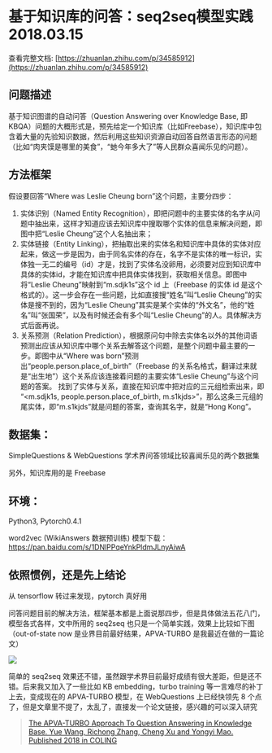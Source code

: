 # 基于知识库的问答：seq2seq模型实践 2018.03.15

查看完整文档: [https://zhuanlan.zhihu.com/p/34585912](https://zhuanlan.zhihu.com/p/34585912)

## 问题描述

基于知识图谱的自动问答（Question Answering over Knowledge Base, 即 KBQA）问题的大概形式是，预先给定一个知识库（比如Freebase），知识库中包含着大量的先验知识数据，然后利用这些知识资源自动回答自然语言形态的问题（比如“肉夹馍是哪里的美食”，“虵今年多大了”等人民群众喜闻乐见的问题）。

## 方法框架

假设要回答“Where was Leslie Cheung born”这个问题，主要分四步：

1. 实体识别（Named Entity Recognition），即把问题中的主要实体的名字从问题中抽出来，这样才知道应该去知识库中搜取哪个实体的信息来解决问题，即图中把“Leslie Cheung”这个人名抽出来；
2. 实体链接（Entity Linking），把抽取出来的实体名和知识库中具体的实体对应起来，做这一步是因为，由于同名实体的存在，名字不是实体的唯一标识，实体独一无二的编号（id）才是，找到了实体名没卵用，必须要对应到知识库中具体的实体id，才能在知识库中把具体实体找到，获取相关信息。即图中将“Leslie Cheung”映射到“m.sdjk1s”这个 id 上（Freebase 的实体 id 是这个格式的）。这一步会存在一些问题，比如直接搜“姓名”叫“Leslie Cheung”的实体是搜不到的，因为“Leslie Cheung”其实是某个实体的“外文名”，他的“姓名”叫“张国荣”，以及有时候还会有多个叫“Leslie Cheung”的人。具体解决方式后面再说。
3. 关系预测（Relation Prediction），根据原问句中除去实体名以外的其他词语预测出应该从知识库中哪个关系去解答这个问题，是整个问题中最主要的一步。即图中从“Where was <e> born”预测出“people.person.place_of_birth”（Freebase 的关系名格式，翻译过来就是“出生地”）这个关系应该连接着问题的主要实体“Leslie Cheung”与这个问题的答案。
找到了实体与关系，直接在知识库中把对应的三元组检索出来，即 “<m.sdjk1s,
people.person.place_of_birth, m.s1kjds>”，那么这条三元组的尾实体，即“m.s1kjds”就是问题的答案，查询其名字，就是“Hong Kong”。

## 数据集：

SimpleQuestions & WebQuestions 学术界问答领域比较喜闻乐见的两个数据集

另外，知识库用的是 Freebase

## 环境：

Python3, Pytorch0.4.1

word2vec (WikiAnswers 数据预训练) 模型下载：https://pan.baidu.com/s/1DNlPPqeYnkPldmJLnyAiwA

## 依照惯例，还是先上结论

从 tensorflow 转过来发现，pytorch 真好用

问答问题目前的解决方法，框架基本都是上面说那四步，但是具体做法五花八门，模型各式各样，文中所用的 seq2seq 也只是一个简单实践，效果上比较如下图（out-of-state now 是业界目前最好结果，APVA-TURBO 是我最近在做的一篇论文）

![](https://pic2.zhimg.com/v2-c6e62c0c354967e216c573200c1a7184_b.jpg)

简单的 seq2seq 效果还不错，虽然跟学术界目前最好成绩有很大差距，但是还不错。后来我又加入了一些比如 KB embedding，turbo training 等一言难尽的补丁上去，变成现在的 APVA-TURBO 模型，在 WebQuestions 上已经快领先 8 个点了，但是文章里不提了，太乱了，直接发一个论文链接，感兴趣的可以深入研究

> [The APVA-TURBO Approach To Question Answering in Knowledge Base. Yue Wang, Richong Zhang, Cheng Xu and Yongyi Mao. Published 2018 in COLING](http://aclweb.org/anthology/C18-1170)

